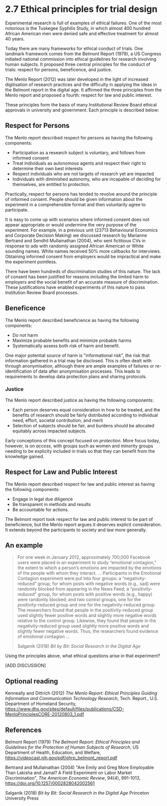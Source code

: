 # 2.7 Ethical principles for trial design

Experimental research is full of examples of ethical failures. One of the most notorious is the Tuskegee Syphilis Study, in which almost 400 hundred African American men were denied safe and effective treatment for almost 40 years.

Today there are many frameworks for ethical conduct of trials. One landmark framework comes from the Belmont Report (1979), a US Congress initiated national commission into ethical guidelines for research involving human subjects. It proposed three central principles for the conduct of trials: respect for persons, beneficence, and justice.

The Menlo Report (2012) was later developed in the light of increased digitisation of research practices and the difficulty in applying the ideas in the Belmont report in the digital age. It affirmed the three principles from the Menlo report and proposed a fourth: respect for law and public interest.

These principles form the basis of many Institutional Review Board ethical approvals in university and government. Each principle is described below:

## Respect for Persons

The Menlo report described respect for persons as having the following components:
- Participation as a research subject is voluntary, and follows from informed consent
- Treat individuals as autonomous agents and respect their right to determine their own best interests
- Respect individuals who are not targets of research yet are impacted
- Individuals with diminished autonomy, who are incapable of deciding for themselves, are entitled to protection.

Practically, respect for persons has tended to revolve around the principle of informed consent. People should be given information about the experiment in a comprehensible format and then voluntarily agree to participate.

It is easy to come up with scenarios where informed consent does not appear appropriate or would undermine the very purpose of the experiment. For example, in a previous unit (23713 Behavioural Economics and Corporate Decision Making) we discussed research by Marianne Bertrand and Sendhil Mullainathan (2004), who sent fictitious CVs in response to ads with randomly assigned African American or White sounding names. White names received 50% more callbacks for interviews. Obtaining informed consent from employers would be impractical and make the experiment pointless.

There have been hundreds of discrimination studies of this nature. The lack of consent has been justified for reasons including the limited harm to employers and the social benefit of an accurate measure of discrimination. These justifications have enabled experiments of this nature to pass Institution Review Board processes.

## Beneficence

The Menlo report described beneficience as having the following components:
- Do not harm
- Maximize probable benefits and minimize probable harms
- Systematically assess both risk of harm and benefit. 

One major potential source of harm is "informational risk", the risk that information gathered in a trial may be disclosed. This is often dealt with through anonymisation, although there are ample examples of failures or re-identification of data after anonymisation processes. This leads to requirements to develop data protection plans and sharing protocols.

### Justice

The Menlo report described justice as having the following components:
- Each person deserves equal consideration in how to be treated, and the benefits of research should be fairly distributed according to individual need, effort, societal contribution, and merit
- Selection of subjects should be fair, and burdens should be allocated equitably across impacted subjects. 

Early conceptions of this concept focused on *protection*. More focus today, however, is on *access*, with groups such as women and minority groups needing to be explicity included in trials so that they can benefit from the knowledge gained.

## Respect for Law and Public Interest

The Menlo report described respect for law and public interest as having the following components:
- Engage in legal due diligence
- Be transparent in methods and results
- Be accountable for actions.

The Belmont report took respect for law and public interest to be part of beneficience, but the Menlo report argues it deserves explicit consideration. It  extends beyond the participants to society and law more generally.

## An example

>For one week in January 2012, approximately 700,000 Facebook users were placed in an experiment to study “emotional contagion,” the extent to which a person’s emotions are impacted by the emotions of the people with whom they interact. ... Participants in the Emotional Contagion experiment were put into four groups: a “negativity-reduced” group, for whom posts with negative words (e.g., sad) were randomly blocked from appearing in the News Feed; a “positivity-reduced” group, for whom posts with positive words (e.g., happy) were randomly blocked; and two control groups, one for the positivity-reduced group and one for the negativity-reduced group. The researchers found that people in the positivity-reduced group used slightly fewer positive words and slightly more negative words relative to the control group. Likewise, they found that people in the negativity-reduced group used slightly more positive words and slightly fewer negative words. Thus, the researchers found evidence of emotional contagion ...
>
>Salganik (2018) *Bit by Bit: Social Research in the Digital Age*

Using the principles above, what ethical questions arise in that experiment?

[ADD DISCUSSION]

## Optional reading

Kenneally and Dittrich (2012) *The Menlo Report: Ethical Principles Guiding Information and Communication Technology Research*, Tech. Report., U.S. Department of Homeland Security, https://www.dhs.gov/sites/default/files/publications/CSD-MenloPrinciplesCORE-20120803_1.pdf

## References

Belmont Report (1979) *The Belmont Report: Ethical Principles and Guidelines for the Protection of Human Subjects of Research*, US Department of Health, Education, and Welfare, https://videocast.nih.gov/pdf/ohrp_belmont_report.pdf

Bertrand and Mullainathan (2004) "Are Emily and Greg More Employable Than Lakisha and Jamal? A Field Experiment on Labor Market Discrimination", *The American Economic Review*, 94(4), 991-1013, https://doi.org/10.1257/0002828042002561

Salganik (2018) *Bit by Bit: Social Research in the Digital Age* Princeton University Press